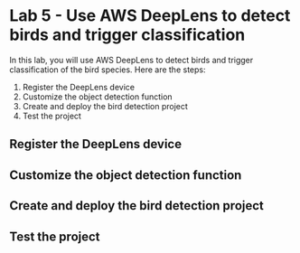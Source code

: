 # Lab 5 - Use AWS DeepLens to detect birds and trigger classification

In this lab, you will use AWS DeepLens to detect birds and trigger classification of the bird species.  Here are the steps:

1. Register the DeepLens device
2. Customize the object detection function
3. Create and deploy the bird detection project
4. Test the project

## Register the DeepLens device

## Customize the object detection function

## Create and deploy the bird detection project

## Test the project
